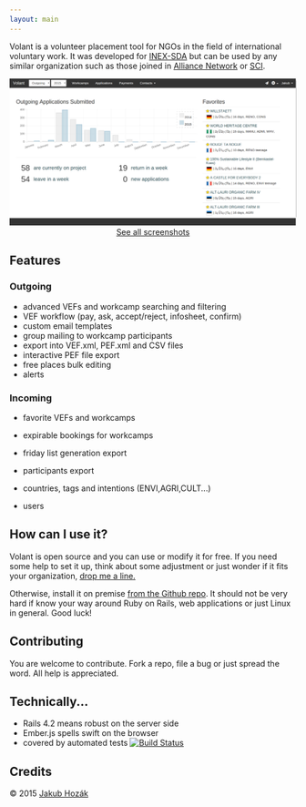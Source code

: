 ```yaml
---
layout: main
---
```


 Volant is a volunteer placement tool for NGOs in the field of
 international voluntary work. It was developed
 for [INEX-SDA](http://www.inexsda.cz/en) but
 can be used by any similar organization such as those joined in
 [Alliance Network](http://www.alliance-network.eu/) or
 [SCI](http://www.sciint.org/).


<a title='See all screenshots' class='gallery-toggle' href="#">
  <img src="images/screenshots/dashboard.png" title='Dashboard'/>
</a>

<center>
<a title='See all screenshots' class='gallery-toggle' href="#">
  See all screenshots
  </a>
</center>



## Features

### Outgoing

- advanced VEFs and workcamp searching and filtering
- VEF workflow  (pay, ask, accept/reject, infosheet, confirm)
- custom email templates
- group mailing to workcamp participants
- export into VEF.xml, PEF.xml and CSV files
- interactive PEF file export
- free places bulk editing
- alerts

### Incoming

- favorite VEFs and workcamps
- expirable bookings for workcamps
- friday list generation export
- participants export


- countries, tags and intentions (ENVI,AGRI,CULT...)
- users

## How can I use it?

Volant is open source and you can use or modify it for free. If you
need some help to set it up, think about some adjustment or just
wonder if it fits your organization, <a
href="mailto:jakub.hozak@gmail.com">drop me a line.</a>

Otherwise, install it on premise <a
href="https://github.com/HakubJozak/volant" ><span>from the Github
repo</span></a>. It should not be very hard if know your way around
Ruby on Rails, web applications or just Linux in general. Good luck!

## Contributing

You are welcome to contribute. Fork a repo, file a bug or just spread the word. All help is appreciated.

## Technically...

- Rails 4.2 means robust on the server side
- Ember.js spells swift on the browser
- covered by automated tests [![Build Status](https://travis-ci.org/HakubJozak/volant.svg?branch=master)](https://travis-ci.org/HakubJozak/volant)

## Credits

&copy; 2015 <a href="mailto:jakub.hozak@gmail.com">Jakub Hozák</a>



